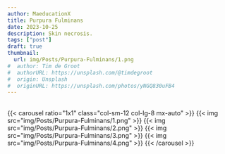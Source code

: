 ```yaml
---
author: MaeducationX
title: Purpura Fulminans
date: 2023-10-25
description: Skin necrosis.
tags: ["post"]
draft: true
thumbnail:
  url: img/Posts/Purpura-Fulminans/1.png
#  author: Tim de Groot
#  authorURL: https://unsplash.com/@timdegroot
#  origin: Unsplash
#  originURL: https://unsplash.com/photos/yNGQ830uFB4
---
```

\
{{< carousel ratio="1x1" class="col-sm-12 col-lg-8 mx-auto" >}}
  {{< img src="img/Posts/Purpura-Fulminans/1.png" >}}
  {{< img src="img/Posts/Purpura-Fulminans/2.png" >}}
  {{< img src="img/Posts/Purpura-Fulminans/3.png" >}}
  {{< img src="img/Posts/Purpura-Fulminans/4.png" >}}
{{< /carousel >}}

